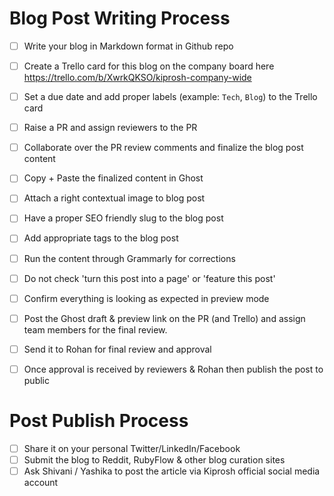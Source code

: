 # Blog Post Writing Process

- [ ] Write your blog in Markdown format in Github repo
- [ ] Create a Trello card for this blog on the company board here https://trello.com/b/XwrkQKSO/kiprosh-company-wide
- [ ] Set a due date and add proper labels (example: `Tech`, `Blog`) to the Trello card
- [ ] Raise a PR and assign reviewers to the PR
- [ ] Collaborate over the PR review comments and finalize the blog post content
- [ ] Copy + Paste the finalized content in Ghost
- [ ] Attach a right contextual image to blog post
- [ ] Have a proper SEO friendly slug to the blog post
- [ ] Add appropriate tags to the blog post
- [ ] Run the content through Grammarly for corrections
- [ ] Do not check 'turn this post into a page' or 'feature this post'
- [ ] Confirm everything is looking as expected in preview mode
- [ ] Post the Ghost draft & preview link on the PR (and Trello) and assign team members for the final review.
- [ ] Send it to Rohan for final review and approval
- [ ] Once approval is received by reviewers & Rohan then publish the post to public


# Post Publish Process
- [ ] Share it on your personal Twitter/LinkedIn/Facebook
- [ ] Submit the blog to Reddit, RubyFlow & other blog curation sites
- [ ] Ask Shivani / Yashika to post the article via Kiprosh official social media account
